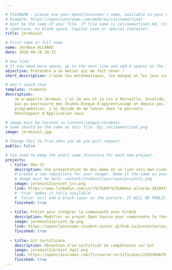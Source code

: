 ```yaml
---

# FILENAME : please use your OpenClassrooms's name, available in your url.
# Example: https://openclassrooms.com/membres/celinemartinet
# must be the name of your file. If file name is celinemartinet.md, title is celinemartinet.
# lowercase, no blank space, Capital case or special character.
title: jeremie13

# First name or full name
name: Jérémie ALCARAZ
date: 2018-09-10 20:15

# One line.
# If you need more space, go to the next line and add 4 spaces on the left, as in 'description'.
objective: Prétendre à un métier qui me fait rêver !
short_description: J'aime les mathématiques, les mangas et les jeux vidéos. J'apprends à coder pour réaliser mon rêve.

# don't touch that
template: students
description:
    Je m'appelle Jérémie, j'ai 24 ans et je vis à Marseille. Invalide, je n'ai 
    pas pu poursuivre mes études.Dingue d'apprentissage et depuis peu la 
    programmation, j'ai décidé de me lancer dans le parcours
    Développeur d'Application Java.

# image must be located in content/images/students
# name should be the same as this file. Eg: celinemartinet.png
image: jeremie13.jpg

# Change this to True when you do you pull request.
public: False

# You need to keep the exact same structure for each new project.
projects:
  - title: Mon CV
    description: Une présentation de moi-même et un lien vers mon LinkedIn.
    # Create a new repository for your images. Name it the same as your nickname and profile picture.
    # Image must be here: content/students/yourrepo/project1.png
    image: jeremie13/projet_1cv.png 
    link: https://www.linkedin.com/in/j%C3%A9r%C3%A9mie-alcaraz-281847a2/
    # 'true' makes it fully available.
    # 'false' will add a black layer on the picture. IT WILL BE PUBLIC!
    finished: true
    
  - title: Projet pour intégrer la communauté avec GitHub
    description: Modifier un projet Open Source pour comprendre le fonctionnement de Git, de Github et des pull requests. 
    image: jeremie13/projet_2p.png 
    link: https://openclassrooms-student-center.github.io/presentation/students/ratus.html
    finished: true
    
  - title: Git Certificate
    description: Obtention d'un certificat de compétences sur Git
    image: jeremie13/projet_3git.png 
    link: https://openclassrooms.com/fr/course-certificates/2295384679
    finished: true
---
```

